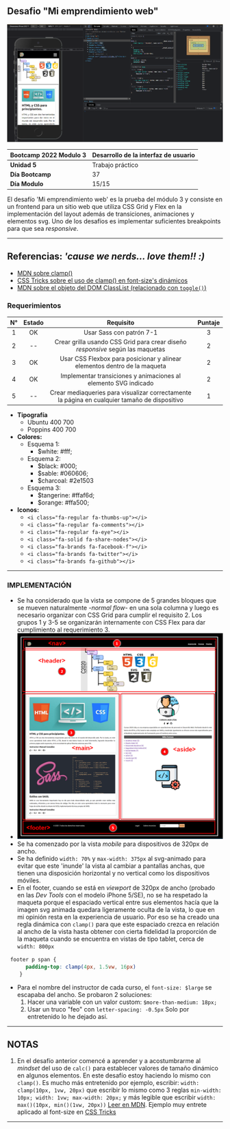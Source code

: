 ## Desafio "Mi emprendimiento web"

![captura presentación][3]

|Bootcamp 2022 Modulo 3|Desarrollo de la interfaz de usuario|
|----|-----|
|**Unidad 5**|Trabajo práctico|
|**Día Bootcamp**|37|
|**Día Modulo**|15/15|



El desafío 'Mi emprendimiento web' es la prueba del módulo 3 y consiste en un frontend para un sitio web que utiliza CSS Grid y Flex en la implementación del layout además de transiciones, animaciones y elementos svg. Uno de los desafíos es implementar suficientes breakpoints para que sea *responsive*.

<hr>

## Referencias: *'cause we nerds... love them!! :)*

* [MDN sobre clamp()][0]
* [CSS Tricks sobre el uso de clamp() en font-size's dinámicos][1]
* [MDN sobre el objeto del DOM ClassList (relacionado con `toggle()`)][4]

### Requerimientos

|N°|Estado|Requisito|Puntaje|
|:-------:|:------:|:------:|:------:|
|1|OK|Usar Sass con patrón 7-1|3|
|2|--|Crear grilla usando CSS Grid para crear diseño *responsive* según las maquetas|2|
|3|OK|Usar CSS Flexbox para posicionar y alinear elementos dentro de la maqueta|2|
|4|OK|Implementar transiciones y animaciones al elemento SVG indicado|2|
|5|--|Crear mediaqueries para visualizar correctamente la página en cualquier tamaño de dispositivo|1|

* **Tipografía** 
  * Ubuntu 400 700
  * Poppins 400 700
* **Colores:**
  * Esquema 1:
    * $white: #fff;
  * Esquema 2: 
    * $black: #000;
    * $sable: #060606;
    * $charcoal: #2e1503
  * Esquema 3:
    * $tangerine: #ffaf6d;
    * $orange: #ffa500;
* **Iconos:**
  * `<i class="fa-regular fa-thumbs-up"></i>`
  * `<i class="fa-regular fa-comments"></i>`
  * `<i class="fa-regular fa-eye"></i>`
  * `<i class="fa-solid fa-share-nodes"></i>`
  * `<i class="fa-brands fa-facebook-f"></i>`
  * `<i class="fa-brands fa-twitter"></i>`
  * `<i class="fa-brands fa-github"></i>`

<hr>

### IMPLEMENTACIÓN

* Se ha considerado que la vista se compone de 5 grandes bloques que se mueven naturalmente -*normal flow*- en una sola columna y luego es necesario organizar con CSS Grid para cumplir el requisito 2. Los grupos 1 y 3-5 se organizarán internamente con CSS Flex para dar cumplimiento al requerimiento 3. 
* ![Nota sobre el layout][2]
* Se ha comenzado por la vista *mobile* para dispositivos de 320px de ancho. 
* Se ha definido `width: 70%` y `max-width: 375px` al svg-animado para evitar que este 'inunde' la vista al cambiar a pantallas anchas, que tienen una disposición horizontal y no vertical como los dispositivos móviles.
* En el footer, cuando se está en *viewport* de 320px de ancho (probado en las *Dev Tools* con el modelo iPhone 5/SE), no se ha respetado la maqueta porque el espaciado vertical entre sus elementos hacía que la imagen svg animada quedara ligeramente oculta de la vista, lo que en mi opinión resta en la experiencia de usuario. Por eso se ha creado una regla dinámica con `clamp()` para que este espaciado crezca en relación al ancho de la vista hasta obtener con cierta fidelidad la proporción de la maqueta cuando se encuentra en vistas de tipo tablet, cerca de `width: 800px` 

```css
 footer p span {
      padding-top: clamp(4px, 1.5vw, 16px)
    }
```

* Para el nombre del instructor de cada curso, el `font-size: $large` se escapaba del ancho. Se probaron 2 soluciones:
  1. Hacer una variable con un valor custom: `$more-than-medium: 18px;`
  2. Usar un truco "feo" con `letter-spacing: -0.5px` Solo por entretenido lo he dejado así. 

<hr>

## NOTAS

1. En el desafío anterior comencé a aprender y a acostumbrarme al *mindset* del uso de `calc()` para establecer valores de tamaño dinámico en algunos elementos. En este desafío estoy haciendo lo mismo con `clamp()`. Es mucho más entretenido por ejemplo, escribir: `width: clamp(10px, 1vw, 20px)` que escribir lo mismo como 3 reglas `min-width: 10px; width: 1vw; max-width: 20px;` y más legible que escribir `width: max()(10px, min()(1vw, 20px))` [Leer en MDN][0]. Ejemplo muy entrete aplicado al font-size en [CSS Tricks][1]

<hr>

[4]:https://developer.mozilla.org/en-US/docs/Web/API/Element/classList
[3]:./assets/utils/presentacion.png
[2]:./assets/utils/layoutNotes1.png
[1]:https://css-tricks.com/linearly-scale-font-size-with-css-clamp-based-on-the-viewport/
[0]:https://developer.mozilla.org/en-US/docs/Web/CSS/clamp


<!-- TODO Implementar button:active & button:focus en XDA -->
<!-- TODO Usar las mediaqueries requeridas para cambiar font-sizes -->
<!-- TODO Revisar alineación horizontal heaader y footer en $bp-lg -->
<!-- TODO  -->